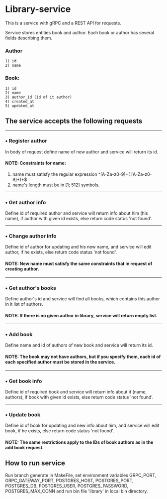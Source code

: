# Library-service

This is a service with gRPC and a REST API for requests.

Service stores entities book and author. Each book or author has several fields
describing them.

### Author  
    1) id 
    2) name

### Book:
    1) id
    2) name
    3) author_id (id of it author)
    4) created_at
    5) updated_at


## The service accepts the following requests

----------------------------

### • Register author

In body of request define name of new author and service will return its id.

#### NOTE: Constraints for name:

1) name must satisfy the regular expression ^[A-Za-z0-9]+( [A-Za-z0-9]+)*$
2) name's length must be in [1; 512] symbols.


-----------------------------

### • Get author info

Define id of required author and service will return info about him (his name),
if author with given id exists, else return code status 'not found'.

-----------------------------

### • Change author info

Define id of author for updating and his new name, and service will edit author, 
if he exists, else return code status 'not found'.

#### NOTE: New name must satisfy the same constraints that in request of creating author.

------------------------------

### • Get author's books 

Define author's id and service will find all books, which contains
this author in it list of authors.

#### NOTE: If there is no given author in library, service will return empty list.

------------------------------

### • Add book

Define name and id of authors of new book and service will return its id.

#### NOTE: The book may not have authors, but if you specify them, each id of each specified author must be stored in the service.

------------------------------

### • Get book info

Define id of required book and service will return info about it (name, authors),
if book with given id exists, else return code status 'not found'.

--------------------------

### • Update book

Define id of book for updating and new info about him,
and service will edit book, if he exists, else return code status 'not found'.

#### NOTE: The same restrictions apply to the IDs of book authors as in the add book request.

## How to run service

Run branch generate in MakeFile, set environment variables GRPC_PORT, GRPC_GATEWAY_PORT,
POSTGRES_HOST, POSTGRES_PORT, POSTGRES_DB, POSTGRES_USER, POSTGRES_PASSWORD, POSTGRES_MAX_CONN and
run bin file 'library' in local bin directory. 
